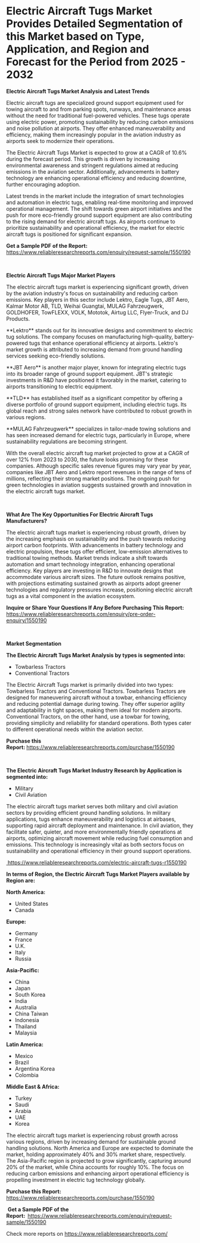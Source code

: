 <p><h1>Electric Aircraft Tugs Market Provides Detailed Segmentation of this Market based on Type, Application, and Region and Forecast for the Period from 2025 - 2032</h1></p><p><strong>Electric Aircraft Tugs Market Analysis and Latest Trends</strong></p>
<p><p>Electric aircraft tugs are specialized ground support equipment used for towing aircraft to and from parking spots, runways, and maintenance areas without the need for traditional fuel-powered vehicles. These tugs operate using electric power, promoting sustainability by reducing carbon emissions and noise pollution at airports. They offer enhanced maneuverability and efficiency, making them increasingly popular in the aviation industry as airports seek to modernize their operations.</p><p>The Electric Aircraft Tugs Market is expected to grow at a CAGR of 10.6% during the forecast period. This growth is driven by increasing environmental awareness and stringent regulations aimed at reducing emissions in the aviation sector. Additionally, advancements in battery technology are enhancing operational efficiency and reducing downtime, further encouraging adoption.</p><p>Latest trends in the market include the integration of smart technologies and automation in electric tugs, enabling real-time monitoring and improved operational management. The shift towards green airport initiatives and the push for more eco-friendly ground support equipment are also contributing to the rising demand for electric aircraft tugs. As airports continue to prioritize sustainability and operational efficiency, the market for electric aircraft tugs is positioned for significant expansion.</p></p>
<p><strong>Get a Sample PDF of the Report:&nbsp;</strong> <a href="https://www.reliableresearchreports.com/enquiry/request-sample/1550190?utm_campaign=2323&utm_medium=2&utm_source=Github&utm_content=ia&utm_term=22022025&utm_id=electric-aircraft-tugs">https://www.reliableresearchreports.com/enquiry/request-sample/1550190</a></p>
<p>&nbsp;</p>
<p><strong>Electric Aircraft Tugs Major Market Players</strong></p>
<p><p>The electric aircraft tugs market is experiencing significant growth, driven by the aviation industry's focus on sustainability and reducing carbon emissions. Key players in this sector include Lektro, Eagle Tugs, JBT Aero, Kalmar Motor AB, TLD, Weihai Guangtai, MULAG Fahrzeugwerk, GOLDHOFER, TowFLEXX, VOLK, Mototok, Airtug LLC, Flyer-Truck, and DJ Products.</p><p>**Lektro** stands out for its innovative designs and commitment to electric tug solutions. The company focuses on manufacturing high-quality, battery-powered tugs that enhance operational efficiency at airports. Lektro's market growth is attributed to increasing demand from ground handling services seeking eco-friendly solutions.</p><p>**JBT Aero** is another major player, known for integrating electric tugs into its broader range of ground support equipment. JBT's strategic investments in R&D have positioned it favorably in the market, catering to airports transitioning to electric equipment.</p><p>**TLD** has established itself as a significant competitor by offering a diverse portfolio of ground support equipment, including electric tugs. Its global reach and strong sales network have contributed to robust growth in various regions.</p><p>**MULAG Fahrzeugwerk** specializes in tailor-made towing solutions and has seen increased demand for electric tugs, particularly in Europe, where sustainability regulations are becoming stringent. </p><p>With the overall electric aircraft tug market projected to grow at a CAGR of over 12% from 2023 to 2030, the future looks promising for these companies. Although specific sales revenue figures may vary year by year, companies like JBT Aero and Lektro report revenues in the range of tens of millions, reflecting their strong market positions. The ongoing push for green technologies in aviation suggests sustained growth and innovation in the electric aircraft tugs market.</p></p>
<p>&nbsp;</p>
<p><strong>What Are The Key Opportunities For Electric Aircraft Tugs Manufacturers?</strong></p>
<p><p>The electric aircraft tugs market is experiencing robust growth, driven by the increasing emphasis on sustainability and the push towards reducing airport carbon footprints. With advancements in battery technology and electric propulsion, these tugs offer efficient, low-emission alternatives to traditional towing methods. Market trends indicate a shift towards automation and smart technology integration, enhancing operational efficiency. Key players are investing in R&D to innovate designs that accommodate various aircraft sizes. The future outlook remains positive, with projections estimating sustained growth as airports adopt greener technologies and regulatory pressures increase, positioning electric aircraft tugs as a vital component in the aviation ecosystem.</p></p>
<p><strong>Inquire or Share Your Questions If Any Before Purchasing This Report:</strong> <a href="https://www.reliableresearchreports.com/enquiry/pre-order-enquiry/1550190?utm_campaign=2323&utm_medium=2&utm_source=Github&utm_content=ia&utm_term=22022025&utm_id=electric-aircraft-tugs">https://www.reliableresearchreports.com/enquiry/pre-order-enquiry/1550190</a></p>
<p>&nbsp;</p>
<p><strong>Market Segmentation</strong></p>
<p><strong>The Electric Aircraft Tugs Market Analysis by types is segmented into:</strong></p>
<p><ul><li>Towbarless Tractors</li><li>Conventional Tractors</li></ul></p>
<p><p>The Electric Aircraft Tugs market is primarily divided into two types: Towbarless Tractors and Conventional Tractors. Towbarless Tractors are designed for maneuvering aircraft without a towbar, enhancing efficiency and reducing potential damage during towing. They offer superior agility and adaptability in tight spaces, making them ideal for modern airports. Conventional Tractors, on the other hand, use a towbar for towing, providing simplicity and reliability for standard operations. Both types cater to different operational needs within the aviation sector.</p></p>
<p><strong>Purchase this Report:&nbsp;</strong><a href="https://www.reliableresearchreports.com/purchase/1550190?utm_campaign=2323&utm_medium=2&utm_source=Github&utm_content=ia&utm_term=22022025&utm_id=electric-aircraft-tugs">https://www.reliableresearchreports.com/purchase/1550190</a></p>
<p>&nbsp;</p>
<p><strong>The Electric Aircraft Tugs Market Industry Research by Application is segmented into:</strong></p>
<p><ul><li>Military</li><li>Civil Aviation</li></ul></p>
<p><p>The electric aircraft tugs market serves both military and civil aviation sectors by providing efficient ground handling solutions. In military applications, tugs enhance maneuverability and logistics at airbases, supporting rapid aircraft deployment and maintenance. In civil aviation, they facilitate safer, quieter, and more environmentally friendly operations at airports, optimizing aircraft movement while reducing fuel consumption and emissions. This technology is increasingly vital as both sectors focus on sustainability and operational efficiency in their ground support operations.</p></p>
<p><a href="https://www.reliableresearchreports.com/electric-aircraft-tugs-r1550190?utm_campaign=2323&utm_medium=2&utm_source=Github&utm_content=ia&utm_term=22022025&utm_id=electric-aircraft-tugs">&nbsp;https://www.reliableresearchreports.com/electric-aircraft-tugs-r1550190</a></p>
<p><strong>In terms of Region, the Electric Aircraft Tugs Market Players available by Region are:</strong></p>
<p>
    <p> <strong> North America: </strong>
        <ul>
            <li>United States</li>
            <li>Canada</li>
        </ul>
        </p> 
    <p> <strong> Europe: </strong>
        <ul>
            <li>Germany</li>
            <li>France</li>
            <li>U.K.</li>
            <li>Italy</li>
            <li>Russia</li>
        </ul>
        </p> 
    <p> <strong> Asia-Pacific: </strong>
        <ul>
            <li>China</li>
            <li>Japan</li>
            <li>South Korea</li>
            <li>India</li>
            <li>Australia</li>
            <li>China Taiwan</li>
            <li>Indonesia</li>
            <li>Thailand</li>
            <li>Malaysia</li>
        </ul>
        </p> 
    <p> <strong> Latin America: </strong>
        <ul>
            <li>Mexico</li>
            <li>Brazil</li>
            <li>Argentina Korea</li>
            <li>Colombia</li>
        </ul>
        </p> 
    <p> <strong> Middle East & Africa: </strong>
        <ul>
            <li>Turkey</li>
            <li>Saudi</li>
            <li>Arabia</li>
            <li>UAE</li>
            <li>Korea</li>
        </ul>
    </p>
    </p>
<p><p>The electric aircraft tugs market is experiencing robust growth across various regions, driven by increasing demand for sustainable ground handling solutions. North America and Europe are expected to dominate the market, holding approximately 40% and 30% market share, respectively. The Asia-Pacific region is projected to grow significantly, capturing around 20% of the market, while China accounts for roughly 10%. The focus on reducing carbon emissions and enhancing airport operational efficiency is propelling investment in electric tug technology globally.</p></p>
<p><strong>Purchase this Report: </strong><a href="https://www.reliableresearchreports.com/purchase/1550190?utm_campaign=2323&utm_medium=2&utm_source=Github&utm_content=ia&utm_term=22022025&utm_id=electric-aircraft-tugs">https://www.reliableresearchreports.com/purchase/1550190</a></p>
<p>&nbsp;<strong>Get a Sample PDF of the Report:&nbsp;&nbsp;</strong><a href="https://www.reliableresearchreports.com/enquiry/request-sample/1550190?utm_campaign=2323&utm_medium=2&utm_source=Github&utm_content=ia&utm_term=22022025&utm_id=electric-aircraft-tugs">https://www.reliableresearchreports.com/enquiry/request-sample/1550190</a></p>
<p><strong></strong></p>
<p>Check more reports on <a href="https://www.reliableresearchreports.com/?utm_campaign=2323&utm_medium=2&utm_source=Github&utm_content=ia&utm_term=22022025&utm_id=electric-aircraft-tugs">https://www.reliableresearchreports.com/</a></p>